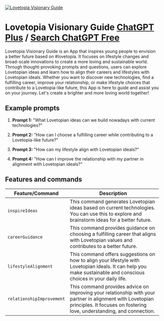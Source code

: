 
[![Lovetopia Visionary Guide](https://files.oaiusercontent.com/file-pLYpcnLPRSaJIvHN2BurELAy?se=2123-10-18T13%3A05%3A17Z&sp=r&sv=2021-08-06&sr=b&rscc=max-age%3D31536000%2C%20immutable&rscd=attachment%3B%20filename%3D7a691a34-d1c7-40e1-9357-9498c21e79bb.png&sig=9TfJVkBWxmqsc34/YfsOMkf2w5IXcSMKwpvpSh6%2BPw8%3D)](https://chat.openai.com/g/g-zwK95Vtnx-lovetopia-visionary-guide)

# Lovetopia Visionary Guide [ChatGPT Plus](https://chat.openai.com/g/g-zwK95Vtnx-lovetopia-visionary-guide) / [Search ChatGPT Free](https://gptcall.net/index.html#/?search=Lovetopia%20Visionary%20Guide)

Lovetopia Visionary Guide is an App that inspires young people to envision a better future based on #lovetopia. It focuses on lifestyle changes and broad-scale innovations to create a more loving and sustainable world. Through thought-provoking prompts and questions, users can explore Lovetopian ideas and learn how to align their careers and lifestyles with Lovetopian ideals. Whether you want to discover new technologies, find a fulfilling career, improve your relationship, or make lifestyle choices that contribute to a Lovetopia-like future, this App is here to guide and assist you on your journey. Let's create a brighter and more loving world together!

## Example prompts

1. **Prompt 1:** "What Lovetopian ideas can we build nowadays with current technologies?"

2. **Prompt 2:** "How can I choose a fulfilling career while contributing to a Lovetopia-like future?"

3. **Prompt 3:** "How can my lifestyle align with Lovetopian ideals?"

4. **Prompt 4:** "How can I improve the relationship with my partner in alignment with Lovetopian ideals?"

## Features and commands

| Feature/Command | Description |
| --- | --- |
| `inspireIdeas` | This command generates Lovetopian ideas based on current technologies. You can use this to explore and brainstorm ideas for a better future. |
| `careerGuidance` | This command provides guidance on choosing a fulfilling career that aligns with Lovetopian values and contributes to a better future. |
| `lifestyleAlignment` | This command offers suggestions on how to align your lifestyle with Lovetopian ideals. It can help you make sustainable and conscious choices in your daily life. |
| `relationshipImprovement` | This command provides advice on improving your relationship with your partner in alignment with Lovetopian principles. It focuses on fostering love, understanding, and connection. |


